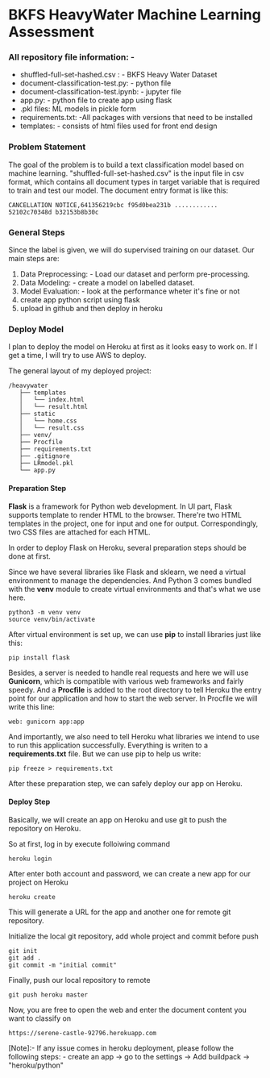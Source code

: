 # BKFS HeavyWater Machine Learning Assessment

### All repository file information: -
* shuffled-full-set-hashed.csv : - BKFS Heavy Water Dataset
* document-classification-test.py: - python file
* document-classification-test.ipynb: - jupyter file
* app.py: - python file to create app using flask
* .pkl files: ML models in pickle form
* requirements.txt: -All packages with versions that need to be installed
* templates: - consists of html files used for front end design

### Problem Statement

The goal of the problem is to build a text classification model based on machine learning. "shuffled-full-set-hashed.csv" is the input file in csv format, which contains all document types in target variable that is required to train and test our model. The document entry format is like this:

```
CANCELLATION NOTICE,641356219cbc f95d0bea231b ............ 52102c70348d b32153b8b30c
```

### General Steps

Since the label is given, we will do supervised training on our dataset. Our main steps are:
1. Data Preprocessing: - Load our dataset and perform pre-processing. 
2. Data  Modeling: - create a model on labelled dataset.
3. Model Evaluation: - look at the performance wheter it's fine or not
4. create app python script using flask
5. upload in github and then deploy in heroku


### Deploy Model

I plan to deploy the model on Heroku at first as it looks easy to work on. If I get a time, I will try to use AWS to deploy.

The general layout of my deployed project:
```
/heavywater
   ├── templates
   │   └── index.html
   │   └── result.html
   ├── static
   │   └── home.css
   │   └── result.css
   ├── venv/
   ├── Procfile
   ├── requirements.txt
   ├── .gitignore
   ├── LRmodel.pkl
   └── app.py
```

#### Preparation Step

**Flask** is a framework for Python web development. In UI part, Flask supports template to render HTML to the browser. There're two HTML templates in the project, one for input and one for output. Correspondingly, two CSS files are attached for each HTML.

In order to deploy Flask on Heroku, several preparation steps should be done at first.

Since we have several libraries like Flask and sklearn, we need a virtual environment to manage the dependencies. And Python 3 comes bundled with the **venv** module to create virtual environments and that's what we use here.
```
python3 -m venv venv
source venv/bin/activate
```

After virtual environment is set up, we can use **pip** to install libraries just like this:
```
pip install flask
```

Besides, a server is needed to handle real requests and here we will use **Gunicorn**, which is compatible with various web frameworks and fairly speedy. And a **Procfile** is added to the root directory to tell Heroku the entry point for our application and how to start the web server. In Procfile we will write this line:
```
web: gunicorn app:app
```

And importantly, we also need to tell Heroku what libraries we intend to use to run this application successfully. Everything is writen to a **requirements.txt** file. But we can use pip to help us write:
```
pip freeze > requirements.txt
```

After these preparation step, we can safely deploy our app on Heroku.



#### Deploy Step

Basically, we will create an app on Heroku and use git to push the repository on Heroku.

So at first, log in by execute folloiwing command
```
heroku login
```

After enter both account and password, we can create a new app for our project on Heroku
```
heroku create
```
This will generate a URL for the app and another one for remote git repository.

Initialize the local git repository, add whole project and commit before push
```
git init
git add .
git commit -m "initial commit"
```

Finally, push our local repository to remote
```
git push heroku master
```

Now, you are free to open the web and enter the document content you want to classify on
```
https://serene-castle-92796.herokuapp.com
```

[Note]:- If any issue comes in heroku deployment, please follow the following steps: -
create an app -> go to the settings -> Add buildpack -> "heroku/python"
